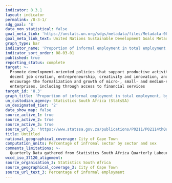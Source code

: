 ```yaml
---
indicator: 8.3.1
layout: indicator
permalink: /8-3-1/
sdg_goal: '8'
data_non_statistical: false
goal_meta_link: 'https://unstats.un.org/sdgs/metadata/files/Metadata-08-03-01.pdf'
goal_meta_link_text: United Nations Sustainable Development Goals Metadata (PDF 231 KB)
graph_type: bar
indicator_name: 'Proportion of informal employment in total employment, by sector and sex'
indicator_sort_order: 08-03-01
published: true
reporting_status: complete
target: >-
  Promote development-oriented policies that support productive activities,
  decent job creation, entrepreneurship, creativity and innovation, and
  encourage the formalization and growth of micro-, small- and medium-sized
  enterprises, including through access to financial services
target_id: '8.3'
graph_title: 'Proportion of informal employment in total employment, by sector and sex'
un_custodian_agency: Statistics South Africa (StatsSA)
un_designated_tier: '2'
data_show_map: false
source_active_1: true
source_active_2: true
source_active_3: true
source_url_3: 'https://www.statssa.gov.za/publications/P0211/P02114thQuarter2019.pdf'
title: Untitled
national_geographical_coverage: City of Cape Town
computation_units: Percentage of infromal sector by sector and sex
comments_limitations: >-
  Quarterly Data gathered from Statistics South Africa Quarterly Labour Force Survey and compiled by City of Cape Town for annual trends
wccd_iso_37120_alignment: 
source_organisation_3: Statistics South Africa
source_geographical_coverage_3: City of Cape Town
source_url_text_3: Percentage of informal employment
---
```

